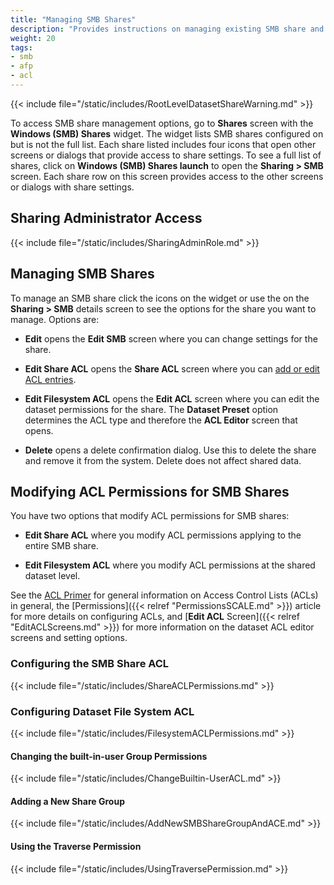 ```yaml
---
title: "Managing SMB Shares"
description: "Provides instructions on managing existing SMB share and dataset ACL permissions."
weight: 20
tags:
- smb
- afp
- acl
---
```



{{< include file="/static/includes/RootLevelDatasetShareWarning.md" >}}

To access SMB share management options, go to **Shares** screen with the **Windows (SMB) Shares** widget.
The widget lists SMB shares configured on but is not the full list.
Each share listed includes four icons that open other screens or dialogs that provide access to share settings.
To see a full list of shares, click on **Windows (SMB) Shares <span class="material-icons">launch</span>** to open the **Sharing > SMB** screen.
Each share row on this screen provides access to the other screens or dialogs with share settings.

## Sharing Administrator Access
{{< include file="/static/includes/SharingAdminRole.md" >}}

## Managing SMB Shares
To manage an SMB share click the icons on the widget or use the <i class="fa fa-ellipsis-v" aria-hidden="true" title="Options"></i> on the **Sharing > SMB** details screen to see the options for the share you want to manage. Options are:

* **Edit** opens the **Edit SMB** screen where you can change settings for the share.
* **Edit Share ACL** opens the **Share ACL** screen where you can [add or edit ACL entries](#configuring-smb-share-acl).
* **Edit Filesystem ACL** opens the **Edit ACL** screen where you can edit the dataset permissions for the share.
  The **Dataset Preset** option determines the ACL type and therefore the **ACL Editor** screen that opens.

* **Delete** opens a delete confirmation dialog. Use this to delete the share and remove it from the system. Delete does not affect shared data.

## Modifying ACL Permissions for SMB Shares
You have two options that modify ACL permissions for SMB shares:

* **Edit Share ACL** where you modify ACL permissions applying to the entire SMB share.

* **Edit Filesystem ACL** where you modify ACL permissions at the shared dataset level.

See the [ACL Primer](https://www.truenas.com/docs/references/aclprimer/) for general information on Access Control Lists (ACLs) in general, the [Permissions]({{< relref "PermissionsSCALE.md" >}}) article for more details on configuring ACLs, and [**Edit ACL** Screen]({{< relref "EditACLScreens.md" >}}) for more information on the dataset ACL editor screens and setting options.

### Configuring the SMB Share ACL

{{< include file="/static/includes/ShareACLPermissions.md" >}}

### Configuring Dataset File System ACL

{{< include file="/static/includes/FilesystemACLPermissions.md" >}}

#### Changing the built-in-user Group Permissions

{{< include file="/static/includes/ChangeBuiltin-UserACL.md" >}}

#### Adding a New Share Group

{{< include file="/static/includes/AddNewSMBShareGroupAndACE.md" >}}

#### Using the Traverse Permission

{{< include file="/static/includes/UsingTraversePermission.md" >}}
